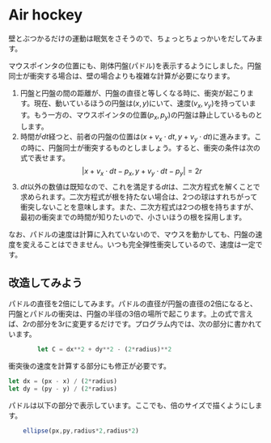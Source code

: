 # Air hockey

壁とぶつかるだけの運動は眠気をさそうので、ちょっとちょっかいをだしてみます。

マウスポインタの位置にも、剛体円盤(パドル)を表示するようにしました。円盤同士が衝突する場合は、壁の場合よりも複雑な計算が必要になります。

1. 円盤と円盤の間の距離が、円盤の直径と等しくなる時に、衝突が起こります。現在、動いているほうの円盤は$(x,y)$にいて、速度$(v_x, v_y)$を持っています。もう一方の、マウスポインタの位置$(p_x, p_y)$の円盤は静止しているものとします。
2. 時間が$dt$経つと、前者の円盤の位置は$(x+v_x\cdot dt, y+v_y\cdot dt)$に進みます。この時に、円盤同士が衝突するものとしましょう。すると、衝突の条件は次の式で表せます。
    $$ |x+v_x\cdot dt - p_x, y+v_y\cdot dt - p_y| = 2r $$
3. $dt$以外の数値は既知なので、これを満足する$dt$は、二次方程式を解くことで求められます。二次方程式が根を持たない場合は、2つの球はすれちがって衝突しないことを意味します。また、二次方程式は2つの根を持ちますが、最初の衝突までの時間が知りたいので、小さいほうの根を採用します。

なお、パドルの速度は計算に入れていないので、マウスを動かしても、円盤の速度を変えることはできません。いつも完全弾性衝突しているので、速度は一定です。

## 改造してみよう

パドルの直径を2倍にしてみます。パドルの直径が円盤の直径の2倍になると、円盤とパドルの衝突は、円盤の半径の3倍の場所で起こります。上の式で言えば、$2r$の部分を$3r$に変更するだけです。プログラム内では、次の部分に書かれています。

```javascript
        let C = dx**2 + dy**2 - (2*radius)**2
```

衝突後の速度を計算する部分にも修正が必要です。

```javascript
let dx = (px - x) / (2*radius)
let dy = (py - y) / (2*radius)
```

パドルは以下の部分で表示しています。ここでも、倍のサイズで描くようにします。

```javascript
    ellipse(px,py,radius*2,radius*2)
```
